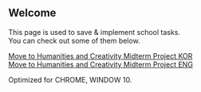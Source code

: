 ## Welcome

This page is used to save & implement school tasks.  
You can check out some of them below.

[Move to Humanities and Creativity Midterm Project KOR](https://chan2ie.github.io/hc_midterm/index.html)  
[Move to Humanities and Creativity Midterm Project ENG](https://chan2ie.github.io/hc_midterm_eng/index.html)

Optimized for CHROME, WINDOW 10.  


<!--## Welcome to GitHub Pages

You can use the [editor on GitHub](https://github.com/chan2ie/chan2ie.github.io/edit/master/index.md) to maintain and preview the content for your website in Markdown files.

Whenever you commit to this repository, GitHub Pages will run [Jekyll](https://jekyllrb.com/) to rebuild the pages in your site, from the content in your Markdown files.

### Markdown

Markdown is a lightweight and easy-to-use syntax for styling your writing. It includes conventions for

```markdown
Syntax highlighted code block

# Header 1
## Header 2
### Header 3

- Bulleted
- List

1. Numbered
2. List

**Bold** and _Italic_ and `Code` text

[Link](url) and ![Image](src)
```

For more details see [GitHub Flavored Markdown](https://guides.github.com/features/mastering-markdown/).

### Jekyll Themes

Your Pages site will use the layout and styles from the Jekyll theme you have selected in your [repository settings](https://github.com/chan2ie/chan2ie.github.io/settings). The name of this theme is saved in the Jekyll `_config.yml` configuration file.

### Support or Contact

Having trouble with Pages? Check out our [documentation](https://help.github.com/categories/github-pages-basics/) or [contact support](https://github.com/contact) and we’ll help you sort it out.
-->
